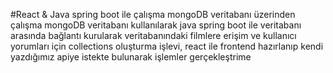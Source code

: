 #React & Java spring boot ile çalışma mongoDB veritabanı üzerinden çalışma
mongoDB veritabanı kullanılarak java spring boot ile veritabanı arasında bağlantı kurularak veritabanındaki filmlere erişim ve kullanıcı yorumları için collections oluşturma işlevi, react ile frontend hazırlanıp kendi yazdığımız apiye istekte bulunarak işlemler gerçekleştrime
